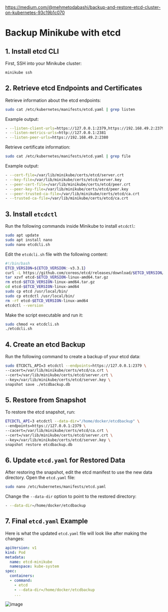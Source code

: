 
https://medium.com/@mehmetodabashi/backup-and-restore-etcd-cluster-on-kubernetes-93c19b1c070

# Backup Minikube with etcd

## 1. Install etcd CLI

First, SSH into your Minikube cluster:

```bash
minikube ssh
```

## 2. Retrieve etcd Endpoints and Certificates

Retrieve information about the etcd endpoints:

```bash
sudo cat /etc/kubernetes/manifests/etcd.yaml | grep listen
```

Example output:

```bash
- --listen-client-urls=https://127.0.0.1:2379,https://192.168.49.2:2379
- --listen-metrics-urls=http://127.0.0.1:2381
- --listen-peer-urls=https://192.168.49.2:2380
```

Retrieve certificate information:

```bash
sudo cat /etc/kubernetes/manifests/etcd.yaml | grep file
```

Example output:

```bash
- --cert-file=/var/lib/minikube/certs/etcd/server.crt
- --key-file=/var/lib/minikube/certs/etcd/server.key
- --peer-cert-file=/var/lib/minikube/certs/etcd/peer.crt
- --peer-key-file=/var/lib/minikube/certs/etcd/peer.key
- --peer-trusted-ca-file=/var/lib/minikube/certs/etcd/ca.crt
- --trusted-ca-file=/var/lib/minikube/certs/etcd/ca.crt
```

## 3. Install `etcdctl`

Run the following commands inside Minikube to install `etcdctl`:

```bash
sudo apt update
sudo apt install nano
sudo nano etcdcli.sh
```

Edit the `etcdcli.sh` file with the following content:

```bash
#!/bin/bash
ETCD_VERSION=${ETCD_VERSION:-v3.3.1}
curl -L https://github.com/coreos/etcd/releases/download/$ETCD_VERSION/etcd-$ETCD_VERSION-linux-amd64.tar.gz -o etcd-$ETCD_VERSION-linux-amd64.tar.gz
tar xzvf etcd-$ETCD_VERSION-linux-amd64.tar.gz
rm etcd-$ETCD_VERSION-linux-amd64.tar.gz
cd etcd-$ETCD_VERSION-linux-amd64
sudo cp etcd /usr/local/bin/
sudo cp etcdctl /usr/local/bin/
rm -rf etcd-$ETCD_VERSION-linux-amd64
etcdctl --version
```

Make the script executable and run it:

```bash
sudo chmod +x etcdcli.sh
./etcdcli.sh
```

## 4. Create an etcd Backup

Run the following command to create a backup of your etcd data:

```bash
sudo ETCDCTL_API=3 etcdctl --endpoints=https://127.0.0.1:2379 \
--cacert=/var/lib/minikube/certs/etcd/ca.crt \
--cert=/var/lib/minikube/certs/etcd/server.crt \
--key=/var/lib/minikube/certs/etcd/server.key \
snapshot save ./etcdbackup.db
```

## 5. Restore from Snapshot

To restore the etcd snapshot, run:

```bash
ETCDCTL_API=3 etcdctl --data-dir="/home/docker/etcdbackup" \
--endpoints=https://127.0.0.1:2379 \
--cacert=/var/lib/minikube/certs/etcd/ca.crt \
--cert=/var/lib/minikube/certs/etcd/server.crt \
--key=/var/lib/minikube/certs/etcd/server.key \
snapshot restore etcdbackup.db
```

## 6. Update `etcd.yaml` for Restored Data

After restoring the snapshot, edit the etcd manifest to use the new data directory. Open the `etcd.yaml` file:

```bash
sudo nano /etc/kubernetes/manifests/etcd.yaml
```

Change the `--data-dir` option to point to the restored directory:

```bash
- --data-dir=/home/docker/etcdbackup
```

## 7. Final `etcd.yaml` Example

Here is what the updated `etcd.yaml` file will look like after making the changes:

```yaml
apiVersion: v1
kind: Pod
metadata:
  name: etcd-minikube
  namespace: kube-system
spec:
  containers:
  - command:
    - etcd
    - --data-dir=/home/docker/etcdbackup
    ...
```

![image](https://github.com/user-attachments/assets/f4bcb776-0861-4cf1-b2c3-7f946bf1d996)

